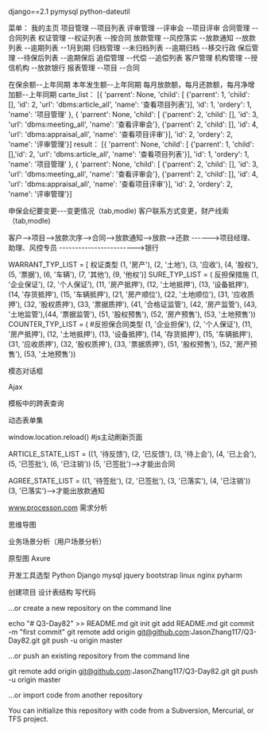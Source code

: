 django==2.1
pymysql
python-dateutil

菜单：
我的主页
项目管理
--项目列表
评审管理
--评审会
--项目评审
合同管理
--合同列表
权证管理
--权证列表
--按合同
放款管理
--风控落实
--放款通知
--放款列表
--逾期列表
--1月到期
归档管理
--未归档列表
--逾期归档
--移交行政
保后管理
--待保后列表
--逾期保后
追偿管理
--代偿
--追偿列表
客户管理
机构管理
--授信机构
--放款银行
报表管理
--项目
--合同

在保余额--上年同期
本年发生额--上年同期
每月放款额，每月还款额，每月净增加额--上年同期
carte_list：
[{
	'parrent': None,
	'child': [
		{'parrent': 1, 'child': [], 'id': 2, 'url': 'dbms:article_all', 'name': '查看项目列表'}],
	'id': 1,
	'ordery': 1,
	'name': '项目管理'
},
{
	'parrent': None,
	'child': [
		{'parrent': 2, 'child': [], 'id': 3, 'url': 'dbms:meeting_all', 'name': '查看评审会'},
		{'parrent': 2, 'child': [], 'id': 4, 'url': 'dbms:appraisal_all', 'name': '查看项目评审'}],
	'id': 2,
	'ordery': 2,
	'name': '评审管理'}]
result：
[{
	'parrent': None,
	'child': [
		{'parrent': 1, 'child': [],'id': 2, 'url': 'dbms:article_all', 'name': '查看项目列表'}],
	'id': 1,
	'ordery': 1,
	'name': '项目管理'
},
{
	'parrent': None,
	'child': [
		{'parrent': 2, 'child': [], 'id': 3, 'url': 'dbms:meeting_all', 'name': '查看评审会'},
		{'parrent': 2, 'child': [], 'id': 4, 'url': 'dbms:appraisal_all', 'name': '查看项目评审'}],
	'id': 2,
	'ordery': 2,
	'name': '评审管理'}]


申保会纪要变更---变更情况（tab,modle)
客户联系方式变更，财产线索（tab,modle)

客户-->项目-->放款次序-->合同-->放款通知-->放款-->还款
------>项目经理、助理、风控专员
------------------------>银行

WARRANT_TYP_LIST = [ 权证类型
        (1, '房产'), (2, '土地'), (3, '应收'), (4, '股权'),
        (5, '票据'), (6, '车辆'), (7, '其他'), (9, '他权')]
SURE_TYP_LIST = ( 反担保措施
        (1, '企业保证'), (2, '个人保证'),
        (11, '房产抵押'), (12, '土地抵押'), (13, '设备抵押'), (14, '存货抵押'), (15, '车辆抵押'),
        (21, '房产顺位'), (22, '土地顺位'),
        (31, '应收质押'), (32, '股权质押'), (33, '票据质押'),
        (41, '合格证监管'), (42, '房产监管'), (43, '土地监管'),(44, '票据监管'),
        (51, '股权预售'), (52, '房产预售'), (53, '土地预售'))
COUNTER_TYP_LIST = ( #反担保合同类型
        (1, '企业担保'), (2, '个人保证'),
        (11, '房产抵押'), (12, '土地抵押'), (13, '设备抵押'), (14, '存货抵押'), (15, '车辆抵押'),
        (31, '应收质押'), (32, '股权质押'), (33, '票据质押'),
        (51, '股权预售'), (52, '房产预售'), (53, '土地预售'))

模态对话框

Ajax

模板中的跨表查询

动态表单集

window.location.reload() #js主动刷新页面

ARTICLE_STATE_LIST = ((1, '待反馈'), (2, '已反馈'), (3, '待上会'),
                          (4, '已上会'), (5, '已签批'), (6, '已注销'))
                          (5, '已签批')-->才能出合同

AGREE_STATE_LIST = ((1, '待签批'), (2, '已签批'),
                        (3, '已落实'), (4, '已注销'))
                            (3, '已落实')-->才能出放款通知

www.processon.com
需求分析

思维导图

业务场景分析（用户场景分析）

原型图
    Axure

开发工具选型
    Python
    Django
    mysql
    jquery
    bootstrap
    linux
    nginx
    pyharm

创建项目
    设计表结构
    写代码

…or create a new repository on the command line

echo "# Q3-Day82" >> README.md
git init
git add README.md
git commit -m "first commit"
git remote add origin git@github.com:JasonZhang117/Q3-Day82.git
git push -u origin master

…or push an existing repository from the command line

git remote add origin git@github.com:JasonZhang117/Q3-Day82.git
git push -u origin master

…or import code from another repository

You can initialize this repository with code from a Subversion, Mercurial, or TFS project.